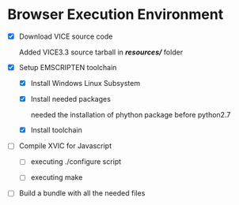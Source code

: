 
# Browser Execution Environment
 - [x] Download VICE source code
 
   Added VICE3.3 source tarball in ***resources/*** folder
        
  - [x] Setup EMSCRIPTEN toolchain
    - [x] Install Windows Linux Subsystem
    - [x] Install needed packages
    
      needed the installation of phython package before python2.7
      
    - [x] Install toolchain
    
    
 - [ ] Compile XVIC for Javascript
   - [ ] executing ./configure script
   - [ ] executing make
   
   
 - [ ] Build a bundle with all the needed files

